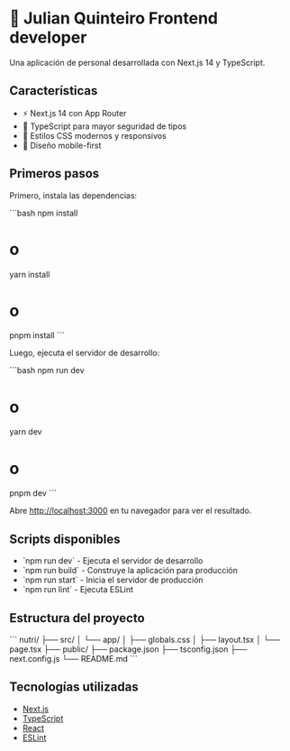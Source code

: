 # 🥗 Julian Quinteiro Frontend developer

Una aplicación de personal desarrollada con Next.js 14 y TypeScript.

## Características

- ⚡ Next.js 14 con App Router
- 🔷 TypeScript para mayor seguridad de tipos
- 🎨 Estilos CSS modernos y responsivos
- 📱 Diseño mobile-first

## Primeros pasos

Primero, instala las dependencias:

\`\`\`bash
npm install
# o
yarn install
# o
pnpm install
\`\`\`

Luego, ejecuta el servidor de desarrollo:

\`\`\`bash
npm run dev
# o
yarn dev
# o
pnpm dev
\`\`\`

Abre [http://localhost:3000](http://localhost:3000) en tu navegador para ver el resultado.

## Scripts disponibles

- \`npm run dev\` - Ejecuta el servidor de desarrollo
- \`npm run build\` - Construye la aplicación para producción
- \`npm run start\` - Inicia el servidor de producción
- \`npm run lint\` - Ejecuta ESLint

## Estructura del proyecto

\`\`\`
nutri/
├── src/
│   └── app/
│       ├── globals.css
│       ├── layout.tsx
│       └── page.tsx
├── public/
├── package.json
├── tsconfig.json
├── next.config.js
└── README.md
\`\`\`

## Tecnologías utilizadas

- [Next.js](https://nextjs.org/)
- [TypeScript](https://www.typescriptlang.org/)
- [React](https://reactjs.org/)
- [ESLint](https://eslint.org/)
